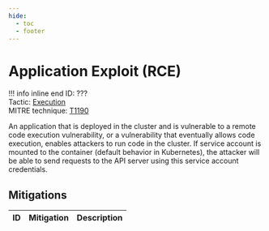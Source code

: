 ```yaml
---
hide:
  - toc
  - footer
---
```


# Application Exploit (RCE)

!!! info inline end
    ID: ???<br>
    Tactic: [Execution](../tactics/Execution/index.md) <br>
    MITRE technique: [T1190](https://attack.mitre.org/techniques/T1190/)

An application that is deployed in the cluster and is vulnerable to a remote code execution vulnerability, or a vulnerability that eventually allows code execution, enables attackers to run code in the cluster. If service account is mounted to the container (default behavior in Kubernetes), the attacker will be able to send requests to the API server using this service account credentials.

## Mitigations

|ID|Mitigation|Description|
|--|----------|-----------|